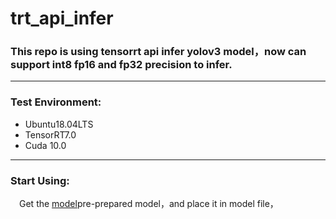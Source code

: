 # trt_api_infer
### This repo is using tensorrt api infer yolov3 model，now can support int8 fp16 and fp32 precision to infer.
------
### Test Environment:
- Ubuntu18.04LTS
- TensorRT7.0
- Cuda 10.0
------
### Start Using:
&ensp;&ensp;Get the [model](https://pan.baidu.com/s/1XNRdyEPsD8_MA5wlRV1rNQ)pre-prepared model，and place it in model file，

